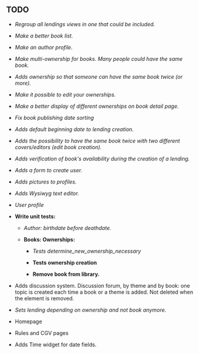 TODO
---

* *Regroup all lendings views in one that could be included.*

* *Make a better book list.*

* *Make an author profile.*

* *Make multi-ownership for books. Many people could have the same book.*

* *Adds ownership so that someone can have the same book twice (or more).*

* *Make it possible to edit your ownerships.*

* *Make a better display of different ownerships on book detail page.*

* *Fix book publishing date sorting*

* *Adds default beginning date to lending creation.*

* *Adds the possibility to have the same book twice with two different covers/editors (edit book creation).*

* *Adds verification of book's availability during the creation of a lending.*

* *Adds a form to create user.*

* *Adds pictures to profiles.*

* *Adds Wysiwyg text editor.*

* *User profile*

* **Write unit tests:**
	
	* *Author: birthdate before deathdate.*

	* **Books: Ownerships:**

		* *Tests determine_new_ownership_necessary*

        * **Tests ownership creation**

		* **Remove book from library.**
    
* Adds discussion system. Discussion forum, by theme and by book: one topic is created each time a book or a theme is added. Not deleted when the element is removed.

* *Sets lending depending on ownership and not book anymore.*

* Homepage

* Rules and CGV pages

* Adds Time widget for date fields.